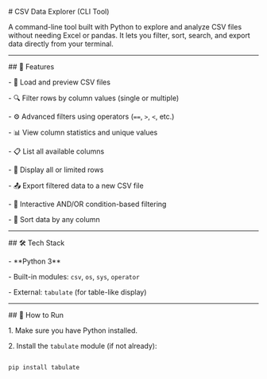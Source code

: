 \# CSV Data Explorer (CLI Tool)



A command-line tool built with Python to explore and analyze CSV files without needing Excel or pandas. It lets you filter, sort, search, and export data directly from your terminal.



---



\## 🔧 Features



\- 📂 Load and preview CSV files

\- 🔍 Filter rows by column values (single or multiple)

\- ⚙️ Advanced filters using operators (`==`, `>`, `<`, etc.)

\- 📊 View column statistics and unique values

\- 📋 List all available columns

\- 🧾 Display all or limited rows

\- 📤 Export filtered data to a new CSV file

\- 📌 Interactive AND/OR condition-based filtering

\- 🧮 Sort data by any column



---



\## 🛠️ Tech Stack



\- \*\*Python 3\*\*

\- Built-in modules: `csv`, `os`, `sys`, `operator`

\- External: `tabulate` (for table-like display)



---



\## 🚀 How to Run



1\. Make sure you have Python installed.

2\. Install the `tabulate` module (if not already):



```bash

pip install tabulate


